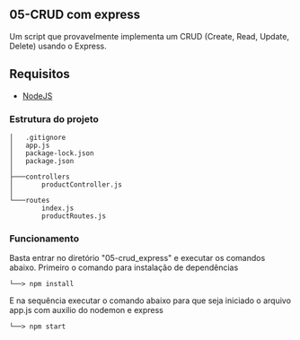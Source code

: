 ## 05-CRUD com express

Um script que provavelmente implementa um CRUD (Create, Read, Update, Delete) usando o Express.

## Requisitos

- [NodeJS](https://nodejs.org/en)

### Estrutura do projeto

```
│   .gitignore
│   app.js
│   package-lock.json
│   package.json
│   
├───controllers
│       productController.js     
│
└───routes
        index.js
        productRoutes.js
```

### Funcionamento

Basta entrar no diretório "05-crud_express" e executar os comandos abaixo. Primeiro o comando para instalação de dependências

```
└──> npm install
```
E na sequência executar o comando abaixo para que seja iniciado o arquivo app.js com auxilio do nodemon e express

```
└──> npm start
```